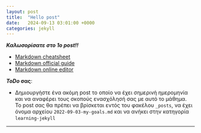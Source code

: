 ```yaml
---
layout: post
title:  "Hello post"
date:   2024-09-13 03:01:00 +0000
categories: jekyll
---
```


**_Καλωσορίσατε στο 1ο post!!_**
* [Markdown cheatsheet][md-cheat]
* [Markdown official guide][md-guide]
* [Markdown online editor][md-editor]

[md-cheat]: https://github.com/adam-p/markdown-here/wiki/Markdown-Cheatsheet
[md-guide]: https://www.markdownguide.org
[md-editor]: https://dillinger.io

**_ToDo_ σας**:  

- Δημιουργήστε ένα ακόμη post το οποίο να έχει σημερινή ημερομηνία και να αναφέρει τους σκοπούς ενασχόλησή σας με αυτό το μάθημα.  
Το post σας θα πρέπει να βρίσκεται εντός του φακέλου `_posts`, να έχει όνομα αρχείου `2022-09-03-my-goals.md` και να ανήκει στην κατηγορία `learning-jekyll`
---
